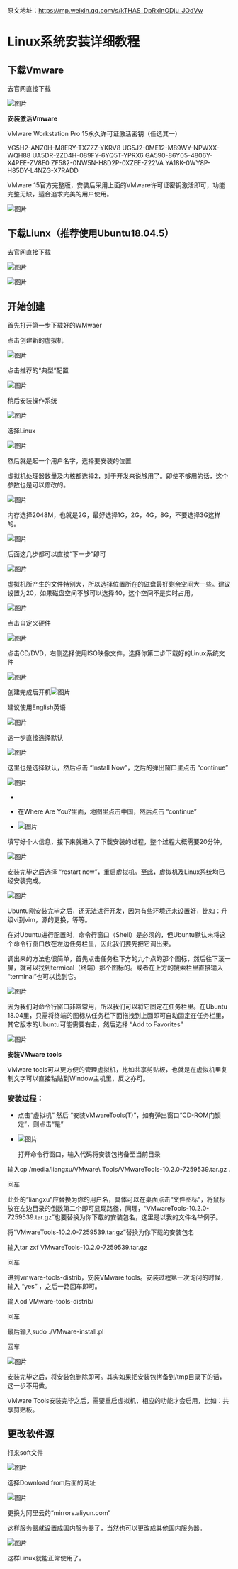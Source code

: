原文地址：https://mp.weixin.qq.com/s/kTHAS_DpRxInODju_JOdVw



# Linux系统安装详细教程



## **下载Vmware**

去官网直接下载

![图片](https://mmbiz.qpic.cn/mmbiz_jpg/1tI5UfdTBic7MhlicibzicVO9d1gJXB0lGuCibt1oU79TEic1jktGWnU8QU0XM36YNvnX0cHJACKiaCBaDQofJ3gicycRw/640?wx_fmt=jpeg&wxfrom=13&tp=wxpic)



**安装激活Vmware**



VMware Workstation Pro 15永久许可证激活密钥（任选其一）



YG5H2-ANZ0H-M8ERY-TXZZZ-YKRV8
UG5J2-0ME12-M89WY-NPWXX-WQH88
UA5DR-2ZD4H-089FY-6YQ5T-YPRX6
GA590-86Y05-4806Y-X4PEE-ZV8E0
ZF582-0NW5N-H8D2P-0XZEE-Z22VA
YA18K-0WY8P-H85DY-L4NZG-X7RADD



VMware 15官方完整版，安装后采用上面的VMware许可证密钥激活即可，功能完整无缺，适合追求完美的用户使用。

![图片](https://mmbiz.qpic.cn/mmbiz_jpg/1tI5UfdTBic7MhlicibzicVO9d1gJXB0lGuC3ARXVt8Se7rtY7IOWicsRaHZk25h2kSHsbn2y82b4O5k349FtmxECXQ/640?wx_fmt=jpeg&tp=wxpic&wxfrom=5&wx_lazy=1&wx_co=1)





## **下载Liunx（推荐使用Ubuntu18.04.5）**

去官网直接下载

![图片](https://mmbiz.qpic.cn/mmbiz_jpg/1tI5UfdTBic7MhlicibzicVO9d1gJXB0lGuCkMib51dbThfPR3aMrjsNYrXC25l7opABQicXE90cnbvE8LudRm8ETjOQ/640?wx_fmt=jpeg&tp=wxpic&wxfrom=5&wx_lazy=1&wx_co=1)



![图片](https://mmbiz.qpic.cn/mmbiz_jpg/1tI5UfdTBic7MhlicibzicVO9d1gJXB0lGuCchAUYptOK6L45ls14PXpsjv8J9BF2X24hStOdABOG5hLmOwCeF6Tuw/640?wx_fmt=jpeg&tp=wxpic&wxfrom=5&wx_lazy=1&wx_co=1)





## 开始创建



首先打开第一步下载好的WMwaer

点击创建新的虚拟机

![图片](https://mmbiz.qpic.cn/mmbiz_jpg/1tI5UfdTBic7MhlicibzicVO9d1gJXB0lGuCAqAwqbAZhD5nDS8OiaY4vPicibJjNSIEETc7N9wohC2epfoibmxyib97NPg/640?wx_fmt=jpeg&tp=wxpic&wxfrom=5&wx_lazy=1&wx_co=1)





点击推荐的“典型”配置

![图片](https://mmbiz.qpic.cn/mmbiz_jpg/1tI5UfdTBic7MhlicibzicVO9d1gJXB0lGuC5gtft5L3FwCI0abCFlicKIYphmokrxz7MJJIRUhwfMB5SrgkJicXOxuQ/640?wx_fmt=jpeg&tp=wxpic&wxfrom=5&wx_lazy=1&wx_co=1)





稍后安装操作系统

![图片](https://mmbiz.qpic.cn/mmbiz_jpg/1tI5UfdTBic7MhlicibzicVO9d1gJXB0lGuCjfXh4bKIJRibku3jXJsbdN006M01IdicmticaKlyH0MuIfW5tbpDdKqjA/640?wx_fmt=jpeg&tp=wxpic&wxfrom=5&wx_lazy=1&wx_co=1)



选择Linux

![图片](https://mmbiz.qpic.cn/mmbiz_jpg/1tI5UfdTBic7MhlicibzicVO9d1gJXB0lGuC9jolyP8g3ePm8DgBYenGkG5uCTpic00l8KDYYHJbo796An7Zyr9SPOA/640?wx_fmt=jpeg&tp=wxpic&wxfrom=5&wx_lazy=1&wx_co=1)



然后就是起一个用户名字，选择要安装的位置



虚拟机处理器数量及内核都选择2，对于开发来说够用了。即使不够用的话，这个参数也是可以修改的。

![图片](https://mmbiz.qpic.cn/mmbiz_jpg/1tI5UfdTBic7MhlicibzicVO9d1gJXB0lGuCI3wPHg1CXbLMIaufcVk0exXsibFbezRr33I4F6VddVx0m7tiasbA0Ddw/640?wx_fmt=jpeg&tp=wxpic&wxfrom=5&wx_lazy=1&wx_co=1)





内存选择2048M，也就是2G，最好选择1G，2G，4G，8G，不要选择3G这样的。

![图片](https://mmbiz.qpic.cn/mmbiz_jpg/1tI5UfdTBic7MhlicibzicVO9d1gJXB0lGuCptsgfAiaY9Lyj3PIxfoLu9KPaO6vMcJPniaOJuB15MmvYBE2iazYiaf4sA/640?wx_fmt=jpeg&tp=wxpic&wxfrom=5&wx_lazy=1&wx_co=1)





后面这几步都可以直接“下一步”即可

![图片](https://mmbiz.qpic.cn/mmbiz_jpg/1tI5UfdTBic7MhlicibzicVO9d1gJXB0lGuChWGtibJ2cAprzzz89NTPfTpibJVpaibYMOylLZfXhbAXYADxUibFV4iaGbA/640?wx_fmt=jpeg&tp=wxpic&wxfrom=5&wx_lazy=1&wx_co=1)





虚拟机所产生的文件特别大，所以选择位置所在的磁盘最好剩余空间大一些。建议设置为20，如果磁盘空间不够可以选择40，这个空间不是实时占用。

![图片](https://mmbiz.qpic.cn/mmbiz_jpg/1tI5UfdTBic7MhlicibzicVO9d1gJXB0lGuCVmxeUCj4Bcv2ia8Qz7l0OUIIdxx4n0dtXqzQHiabHY0qIu9KpcSlp4Rw/640?wx_fmt=jpeg&tp=wxpic&wxfrom=5&wx_lazy=1&wx_co=1)





点击自定义硬件

![图片](https://mmbiz.qpic.cn/mmbiz_jpg/1tI5UfdTBic7MhlicibzicVO9d1gJXB0lGuC4fdClTjFaqlgdcpuPMf1g4k7o5jqricHmc7j7RGrjNEFgmpWA2Zt3nw/640?wx_fmt=jpeg&tp=wxpic&wxfrom=5&wx_lazy=1&wx_co=1)





点击CD/DVD，右侧选择使用ISO映像文件，选择你第二步下载好的Linux系统文件

![图片](https://mmbiz.qpic.cn/mmbiz_jpg/1tI5UfdTBic7MhlicibzicVO9d1gJXB0lGuCdFNEz3EwC4lZqXBIYyZNGt5QUxhS0v48XSXqIuroTeHDqEzlHVa4SA/640?wx_fmt=jpeg&tp=wxpic&wxfrom=5&wx_lazy=1&wx_co=1)





创建完成后开机![图片](https://mmbiz.qpic.cn/mmbiz_jpg/1tI5UfdTBic7MhlicibzicVO9d1gJXB0lGuCib5SAOjgy3QELuKtufbmHZticdcQgC81lePvRwuSVTXvibSSiaSg1GBUZA/640?wx_fmt=jpeg&tp=wxpic&wxfrom=5&wx_lazy=1&wx_co=1)



建议使用English英语

![图片](https://mmbiz.qpic.cn/mmbiz_jpg/1tI5UfdTBic7MhlicibzicVO9d1gJXB0lGuCMeQyYjMicCRMBicGGQIGo074jurVtGj5Hs0DYibsicmU1unjvf1nuloAibg/640?wx_fmt=jpeg&tp=wxpic&wxfrom=5&wx_lazy=1&wx_co=1)





这一步直接选择默认

![图片](https://mmbiz.qpic.cn/mmbiz_jpg/1tI5UfdTBic7MhlicibzicVO9d1gJXB0lGuCpNdiblau8peAcusVVphuoiabooBp0bKt1dNUr1ric9HdvCjnqaKxeLRnQ/640?wx_fmt=jpeg&tp=wxpic&wxfrom=5&wx_lazy=1&wx_co=1)





这里也是选择默认，然后点击 “Install Now”，之后的弹出窗口里点击 “continue”

![图片](https://mmbiz.qpic.cn/mmbiz_jpg/1tI5UfdTBic7MhlicibzicVO9d1gJXB0lGuC480kKAhiaCOTPYHPy56Gxozv270wErlk5jycrdJ2K01kdJwBRLiaViaTg/640?wx_fmt=jpeg&tp=wxpic&wxfrom=5&wx_lazy=1&wx_co=1)

- 

- 在Where Are You?里面，地图里点击中国，然后点击 “continue”

- ![图片](https://mmbiz.qpic.cn/mmbiz_jpg/1tI5UfdTBic7MhlicibzicVO9d1gJXB0lGuCuZ4PoCGyXUQyQe2FvAQVsC7zWjcl1sl5yQ2A6UM3h6JOSJNLibyw0fA/640?wx_fmt=jpeg&tp=wxpic&wxfrom=5&wx_lazy=1&wx_co=1)

  

填写好个人信息，接下来就进入了下载安装的过程，整个过程大概需要20分钟。

![图片](https://mmbiz.qpic.cn/mmbiz_jpg/1tI5UfdTBic7MhlicibzicVO9d1gJXB0lGuCgHibsYmXM6bibb1lichSWHhGa8MZSR9jqBQInXItp5lU4zP2CBRk13iaLg/640?wx_fmt=jpeg&tp=wxpic&wxfrom=5&wx_lazy=1&wx_co=1)



安装完毕之后选择 “restart now”，重启虚拟机。至此，虚拟机及Linux系统均已经安装完成。



![图片](https://mmbiz.qpic.cn/mmbiz_jpg/1tI5UfdTBic7MhlicibzicVO9d1gJXB0lGuCHkKZzAIptOSbicjAW0AUEJlVrsnlcTqVLLOohYFnQgNV3bWcqaSaibBg/640?wx_fmt=jpeg&tp=wxpic&wxfrom=5&wx_lazy=1&wx_co=1)



Ubuntu刚安装完毕之后，还无法进行开发，因为有些环境还未设置好，比如：升级vi到vim，源的更换，等等。



在对Ubuntu进行配置时，命令行窗口（Shell）是必须的，但Ubuntu默认未将这个命令行窗口放在左边任务栏里，因此我们要先把它调出来。



调出来的方法也很简单，首先点击任务栏下方的九个点的那个图标，然后往下滚一屏，就可以找到termical（终端）那个图标的。或者在上方的搜索栏里直接输入 “terminal”也可以找到它。

![图片](https://mmbiz.qpic.cn/mmbiz_jpg/1tI5UfdTBic7MhlicibzicVO9d1gJXB0lGuC0E3YvmusEG4CAq8ySarWXia2aUicCXpW5DTqt4HcOZEvfnpJszq4Snxw/640?wx_fmt=jpeg&tp=wxpic&wxfrom=5&wx_lazy=1&wx_co=1)



因为我们对命令行窗口非常常用，所以我们可以将它固定在任务栏里。在Ubuntu 18.04里，只需将终端的图标从任务栏下面拖拽到上面即可自动固定在任务栏里，其它版本的Ubuntu可能需要右击，然后选择 “Add to Favorites”

![图片](https://mmbiz.qpic.cn/mmbiz_jpg/1tI5UfdTBic7MhlicibzicVO9d1gJXB0lGuC2CuUZ14jM7ic1qhfy8MdXNYGSS0YboWAibFfw56jX3j4icnueJhhW2Hzg/640?wx_fmt=jpeg&tp=wxpic&wxfrom=5&wx_lazy=1&wx_co=1)







**安装VMware tools**



VMware tools可以更方便的管理虚拟机，比如共享剪贴板，也就是在虚拟机里复制文字可以直接粘贴到Window主机里，反之亦可。

###  

### 安装过程： 

- 点击“虚拟机” 然后 “安装VMwareTools(T)”，如有弹出窗口“CD-ROM门锁定”，则点击“是”

- ![图片](https://mmbiz.qpic.cn/mmbiz_jpg/1tI5UfdTBic7MhlicibzicVO9d1gJXB0lGuC87TSONNI1C2LsGELdAcAWscAFWbZD23kujibono8523m3KtB3s9ve1g/640?wx_fmt=jpeg&tp=wxpic&wxfrom=5&wx_lazy=1&wx_co=1)

  

  打开命令行窗口，输入代码将安装包拷备至当前目录



输入cp /media/liangxu/VMware\ Tools/VMwareTools-10.2.0-7259539.tar.gz .

回车



此处的“liangxu”应替换为你的用户名，具体可以在桌面点击“文件图标”，将鼠标放在左边目录的倒数第二个即可显现路径，同理，“VMwareTools-10.2.0-7259539.tar.gz”也要替换为你下载的安装包名，这里是以我的文件名举例子。



将“VMwareTools-10.2.0-7259539.tar.gz”替换为你下载的安装包名



输入tar zxf VMwareTools-10.2.0-7259539.tar.gz

回车



进到vmware-tools-distrib，安装VMware tools。安装过程第一次询问的时候，输入 “yes” ，之后一路回车即可。



输入cd VMware-tools-distrib/

回车



最后输入sudo ./VMware-install.pl

回车

![图片](https://mmbiz.qpic.cn/mmbiz_jpg/1tI5UfdTBic7MhlicibzicVO9d1gJXB0lGuCOZ9CtrcOwq7eWbzDX0oWwviao1S1yMqblaAWpmu9balqvFLk1pBMZLw/640?wx_fmt=jpeg&tp=wxpic&wxfrom=5&wx_lazy=1&wx_co=1)



安装完毕之后，将安装包删除即可。其实如果把安装包拷备到/tmp目录下的话，这一步不用做。



VMware Tools安装完毕之后，需要重启虚拟机，相应的功能才会启用，比如：共享剪贴板。

## 更改软件源

打来soft文件

![图片](https://mmbiz.qpic.cn/mmbiz_jpg/1tI5UfdTBic7MhlicibzicVO9d1gJXB0lGuCIOicXvAhcISIGzM9baX7xCqtyXLFFZKprEibb0OscwMSHT2oDqt76xHA/640?wx_fmt=jpeg&tp=wxpic&wxfrom=5&wx_lazy=1&wx_co=1)



选择Download from后面的网址

![图片](https://mmbiz.qpic.cn/mmbiz_jpg/1tI5UfdTBic7MhlicibzicVO9d1gJXB0lGuC1tl1ZzDaJuibdqaapHQXEc6Lf9z78ha891e4110uom95CA34gicQicrcA/640?wx_fmt=jpeg&tp=wxpic&wxfrom=5&wx_lazy=1&wx_co=1)

更换为阿里云的“mirrors.aliyun.com”

这样服务器就设置成国内服务器了，当然也可以更改成其他国内服务器。

![图片](https://mmbiz.qpic.cn/mmbiz_jpg/1tI5UfdTBic7MhlicibzicVO9d1gJXB0lGuC9DDPUPkRy85rHlHoa2h32IBGBr374dBxrEiczq243TjcRBqadHwm0xQ/640?wx_fmt=jpeg&tp=wxpic&wxfrom=5&wx_lazy=1&wx_co=1)

这样Linux就能正常使用了。



